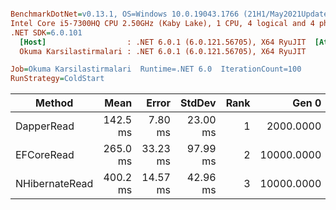 ``` ini

BenchmarkDotNet=v0.13.1, OS=Windows 10.0.19043.1766 (21H1/May2021Update)
Intel Core i5-7300HQ CPU 2.50GHz (Kaby Lake), 1 CPU, 4 logical and 4 physical cores
.NET SDK=6.0.101
  [Host]                  : .NET 6.0.1 (6.0.121.56705), X64 RyuJIT  [AttachedDebugger]
  Okuma Karsilastirmalari : .NET 6.0.1 (6.0.121.56705), X64 RyuJIT

Job=Okuma Karsilastirmalari  Runtime=.NET 6.0  IterationCount=100  
RunStrategy=ColdStart  

```
|         Method |     Mean |    Error |   StdDev | Rank |      Gen 0 |     Gen 1 |     Gen 2 | Allocated |
|--------------- |---------:|---------:|---------:|-----:|-----------:|----------:|----------:|----------:|
|     DapperRead | 142.5 ms |  7.80 ms | 23.00 ms |    1 |  2000.0000 | 1000.0000 |         - |     19 MB |
|     EFCoreRead | 265.0 ms | 33.23 ms | 97.99 ms |    2 | 10000.0000 | 4000.0000 | 1000.0000 |     60 MB |
| NHibernateRead | 400.2 ms | 14.57 ms | 42.96 ms |    3 | 10000.0000 | 4000.0000 | 1000.0000 |     64 MB |
